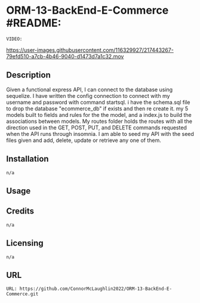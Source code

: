 # ORM-13-BackEnd-E-Commerce #README:

    VIDEO:
    

https://user-images.githubusercontent.com/116329927/217443267-79efd510-a7cb-4b46-9040-d1473d7a1c32.mov


    
## Description
Given a functional express API, I can connect to the database using sequelize. I have written the config connection to connect with my username and password with command startsql. i have the schema.sql file to drop the database "ecommerce_db" if exists and then re create it. my 5 models built to fields and rules for the the model, and a index.js to build the associations between models. My routes folder holds the routes with all the direction used in the GET, POST, PUT, and DELETE commands requested when the API runs through insomnia. I am able to seed my API with the seed files given and add, delete, update or retrieve any one of them.

 ## Installation
    n/a

## Usage
  
## Credits
    n/a

## Licensing
    n/a
        
## URL 
   
    URL: https://github.com/ConnorMcLaughlin2022/ORM-13-BackEnd-E-Commerce.git
   
